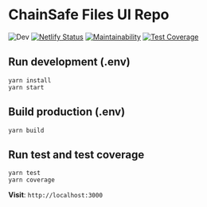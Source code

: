 # ChainSafe Files UI Repo

![Dev](https://github.com/imploy/files-ui/workflows/Dev/badge.svg?branch=dev)
[![Netlify Status](https://api.netlify.com/api/v1/badges/cb6afc46-ec5d-4cac-91c2-dbd0d866b89a/deploy-status)](https://app.netlify.com/sites/angry-lewin-719dd6/deploys)
[![Maintainability](https://api.codeclimate.com/v1/badges/6a9b1984bc9622792d3e/maintainability)](https://codeclimate.com/repos/5f0224802dfa0b018f0021b0/maintainability)
[![Test Coverage](https://api.codeclimate.com/v1/badges/6a9b1984bc9622792d3e/test_coverage)](https://codeclimate.com/repos/5f0224802dfa0b018f0021b0/test_coverage)

## Run development (.env)

```
yarn install
yarn start
```

## Build production (.env)

```
yarn build
```

## Run test and test coverage

```
yarn test
yarn coverage
```

**Visit**: `http://localhost:3000`
